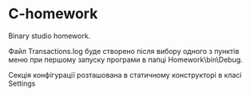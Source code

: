 # C-homework
Binary studio homework.

Файл Transactions.log буде створено після вибору одного з пунктів меню при першому запуску програми в папці Homework\bin\Debug.

Секція конфігурації розташована в статичному конструкторі в класі Settings


